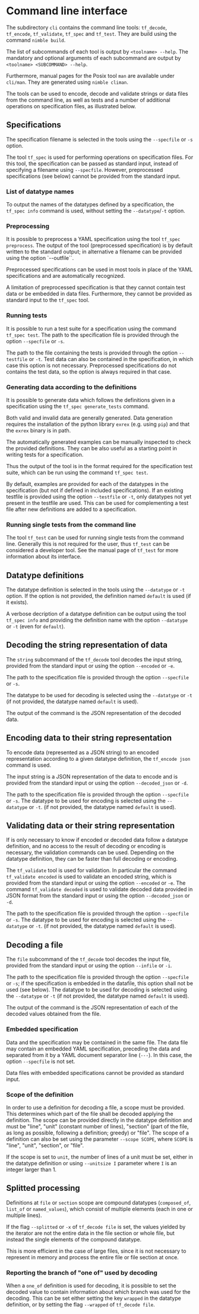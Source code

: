 # Command line interface

The subdirectory ``cli`` contains the command line tools: ``tf_decode``,
``tf_encode``, ``tf_validate``, ``tf_spec`` and ``tf_test``.
They are build using the command ``nimble build``.

The list of subcommands of each tool is output by ``<toolname> --help``.
The mandatory and optional arguments of each subcommand are output by
``<toolname> <SUBCOMMAND> --help``.

Furthermore, manual pages for the Posix tool `man` are available under
`cli/man`. They are generated using ``nimble climan``.

The tools can be used to encode, decode and validate strings or data files
from the command line, as well as tests and a number of additional
operations on specification files, as illustrated below.

## Specifications

The specification filename is selected in the tools using the ``--specfile``
or ``-s`` option.

The tool ``tf_spec`` is used for performing operations
on specification files. For this tool, the specification can be
passed as standard input, instead of specifying a filename
using ``--specfile``. However, preprocessed
specifications (see below) cannot be provided from the standard input.

### List of datatype names

To output the names of the datatypes defined by a specification,
the `tf_spec info` command is used, without setting the
`--datatype`/`-t` option.

### Preprocessing

It is possible to preprocess a YAML specification using the tool
``tf_spec preprocess``. The output of the tool (preprocessed
specification) is by default written to the standard output; in alternative
a filename can be provided using the option `--outfile``.

Preprocessed specifications can be used in most tools in place
of the YAML specifications and are automatically
recognized.

A limitation of preprocessed specification is that they cannot
contain test data or be embedded in data files.
Furthermore, they cannot be provided as standard input to the
``tf_spec`` tool.

### Running tests

It is possible to run a test suite for a specification using the
command ``tf_spec test``.
The path to the specification file is provided through
the option `--specfile` or `-s`.

The path to the file containing the tests is provided through
the option `--testfile` or `-t`. Test data can also be contained
in the specification, in which case this option is not
necessary. Preprocessed specifications do not contains
the test data, so the option is always required in that case.

### Generating data according to the definitions

It is possible to generate data which follows the definitions given
in a specification using the ``tf_spec generate_tests`` command.

Both valid and invalid data are generally
generated. Data generation requires the installation of the
python library ``exrex`` (e.g. using ``pip``) and that the
``exrex`` binary is in path.

The automatically generated examples can be manually inspected
to check the provided definitions. They can be also useful
as a starting point in writing tests for a specification.

Thus the output of the tool is in the format required
for the specification test suite, which can be run using the command
``tf_spec test``.

By default, examples are provided for each of the datatypes
in the specification (but not if defined in included specifications).
If an existing testfile is provided using the option ``--testfile``
or ``-t``, only datatypes not yet present in the testfile are
used. This can be used for complementing a test file after
new definitions are added to a specification.

### Running single tests from the command line

The tool ``tf_test`` can be used for running single tests
from the command line. Generally this is not required for the
user, thus ``tf_test`` can be considered a developer tool.
See the manual page of ``tf_test`` for more information
about its interface.

## Datatype definitions

The datatype definition is selected in the tools using the
``--datatype`` or ``-t`` option. If the option is not provided,
the definition named ``default`` is used (if it exists).

A verbose decription of a datatype definition can be output
using the tool ``tf_spec info`` and providing the definition
name with the option ``--datatype`` or ``-t`` (even for ``default``).

## Decoding the string representation of data

The `string` subcommand of the ``tf_decode`` tool
decodes the input string, provided from the
standard input or using the option `--encoded` or `-e`.

The path to the specification file is provided through
the option `--specfile` or `-s`.

The datatype to be used for
decoding is selected using the `--datatype` or `-t` (if not provided,
the datatype named `default` is used).

The output of the command is the JSON representation of the
decoded data.

## Encoding data to their string representation

To encode data (represented as a JSON string) to an encoded representation
according to a given datatype definition, the ``tf_encode json``
command is used.

The input string is a JSON representation of
the data to encode and is provided from the standard input or
using the option ``--decoded_json`` or ``-d``.

The path to the specification file is provided through the option ``--specfile``
or ``-s``. The datatype to be used for
encoding is selected using the ``--datatype`` or ``-t``.
(if not provided, the datatype named `default` is used).

## Validating data or their string representation

If is only necessary to know if encoded or decoded data follow a
datatype definition, and no access to the result of decoding or encoding is
necessary, the validation commands can be used. Depending on the datatype
definition, they can be faster than full decoding or encoding.

The ``tf_validate`` tool is used for validation. In particular the
command ``tf_validate encoded`` is used to validate an encoded string,
which is provided from the standard input or using
the option `--encoded` or `-e`. The command ``tf_validate decoded``
is used to validate decoded data
provided in JSON format from the standard input or
using the option ``--decoded_json`` or ``-d``.

The path to the specification file is provided through the option ``--specfile``
or ``-s``. The datatype to be used for
encoding is selected using the ``--datatype`` or ``-t``.
(if not provided, the datatype named `default` is used).

## Decoding a file

The ``file`` subcommand of the ``tf_decode`` tool
decodes the input file, provided from the
standard input or using the option ``--infile`` or ``-i``.

The path to the specification file is provided through
the option ``--specfile`` or ``-s``; if the specification is embedded
in the datafile, this option shall not be used (see below).
The datatype to be used for
decoding is selected using the ``--datatype`` or ``-t`` (if not provided,
the datatype named `default` is used).

The output of the command is the JSON representation of each of the
decoded values obtained from the file.

### Embedded specification

Data and the specification may be contained in the same file. The data
file may contain an embedded YAML specification, preceding the data and
separated from it by a YAML document separator line (`---`).
In this case, the option ``--specfile`` is not set.

Data files with embedded specifications cannot be provided
as standard input.

### Scope of the definition

In order to use a definition for decoding a file, a scope must be provided.
This determines which part of the file shall be decoded applying the definition.
The scope can be provided directly in the datatype definition and must be
"line", "unit" (constant number of lines), "section" (part of the file, as long
as possible, following a definition; greedy) or "file".
The scope of a definition can also be set using the parameter ``--scope SCOPE``,
where `SCOPE` is "line", "unit", "section", or "file".

If the scope is set to `unit`, the number of lines of a unit must be set,
either in the datatype definition or using ``--unitsize I`` parameter
where `I` is an integer larger than 1.

## Splitted processing

Definitions at `file` or `section` scope are compound datatypes
(``composed_of``, ``list_of`` or ``named_values``), which consist of multiple
elements (each in one or multiple lines).

If the flag `--splitted` or ``-x`` of
``tf_decode file`` is set, the values yielded by the iterator are not the entire
data in the file section or whole file, but instead the single elements of
the compound datatype.

This is more efficient in the case of
large files, since it is not necessary to represent in memory and process
the entire file or file section at once.

### Reporting the branch of "one of" used by decoding

When a ``one_of`` definition is used for decoding, it is possible to set the
decoded value to contain information about which branch was used for the
decoding. This can be set either setting the key ``wrapped`` in the
datatype definition, or by setting the flag ``--wrapped`` of
``tf_decode file``.
